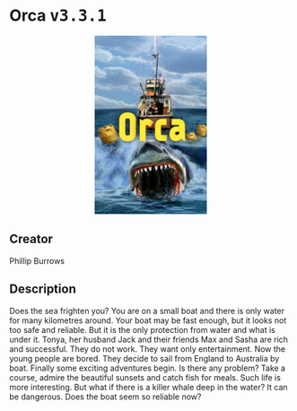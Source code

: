 
# Orca <kbd>v3.3.1</kbd>

<center>
  <img src="./cover-1024.jpg"/>
</center>

## Creator
Phillip Burrows

## Description
Does the sea frighten you? You are on a small boat and there is only water for many kilometres around. Your boat may be fast enough, but it looks not too safe and reliable. But it is the only protection from water and what is under it. Tonya, her husband Jack and their friends  Max and Sasha are rich and successful. They do not work. They want only entertainment. Now the young people are bored. They decide to sail from England to Australia by boat. Finally some exciting adventures begin. Is there any problem? Take a course, admire the beautiful sunsets and catch fish for meals. Such life is more interesting. But what if there is a killer whale deep in the water? It can be dangerous. Does the boat seem so reliable now?  
